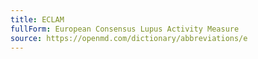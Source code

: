 ```yaml
---
title: ECLAM
fullForm: European Consensus Lupus Activity Measure
source: https://openmd.com/dictionary/abbreviations/e
---
```

